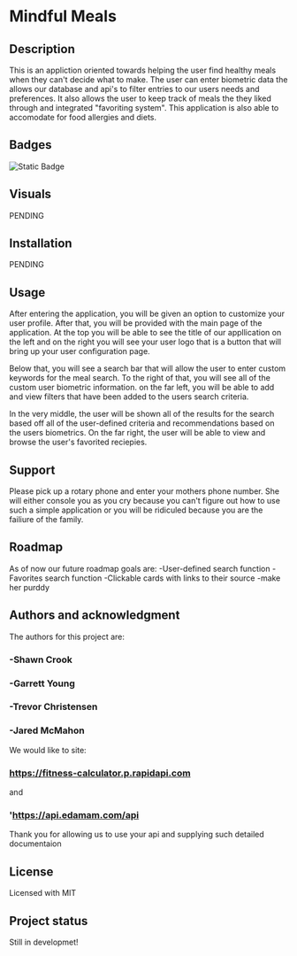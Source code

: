 # Mindful Meals

## Description

This is an appliction oriented towards helping the user find healthy meals when they can't decide what to make. The user can enter biometric data the allows our database and api's to filter entries to our users needs and preferences. It also allows the user to keep track of meals the they liked through and integrated "favoriting system". This application is also able to accomodate for food allergies and diets.

## Badges

![Static Badge](https://img.shields.io/badge/error%20404-Given%20UP%20%3BP-grey?labelColor=red&color=grey&link=https%3A%2F%2Fwww.youtube.com%2Fwatch%3Fv%3DdQw4w9WgXcQ)

## Visuals

PENDING

## Installation

PENDING

## Usage

After entering the application, you will be given an option to customize your user profile. After that, you will be provided with the main page of the application. At the top you will be able to see the title of our appllication on the left and on the right you will see your user logo that is a button that will bring up your user configuration page.

Below that, you will see a search bar that will allow the user to enter custom keywords for the meal search. To the right of that, you will see all of the custom user biometric information. on the far left, you will be able to add and view filters that have been added to the users search criteria.

In the very middle, the user will be shown all of the results for the search based off all of the user-defined criteria and recommendations based on the users biometrics. On the far right, the user will be able to view and browse the user's favorited reciepies.

## Support

Please pick up a rotary phone and enter your mothers phone number. She will either console you as you cry because you can't figure out how to use such a simple application or you will be ridiculed because you are the failiure of the family.

## Roadmap

As of now our future roadmap goals are:
-User-defined search function
-Favorites search function
-Clickable cards with links to their source
-make her purddy

## Authors and acknowledgment

The authors for this project are:

### -Shawn Crook

### -Garrett Young

### -Trevor Christensen

### -Jared McMahon

We would like to site:

### https://fitness-calculator.p.rapidapi.com

and

### 'https://api.edamam.com/api

Thank you for allowing us to use your api and supplying such detailed documentaion

## License

Licensed with MIT

## Project status

Still in developmet!